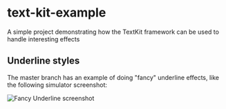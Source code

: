 # text-kit-example
A simple project demonstrating how the TextKit framework can be used to handle interesting effects

## Underline styles

The master branch has an example of doing "fancy" underline effects, like the following simulator screenshot:

![Fancy Underline screenshot](https://github.com/dtweston/text-kit-example/raw/update-readme/fancy-underline.png)
